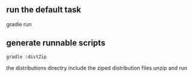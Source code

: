 ## run the default task

gradle run



## generate runnable scripts
    gradle :distZip

the distributions directry include the ziped distribution files
unzip and run


